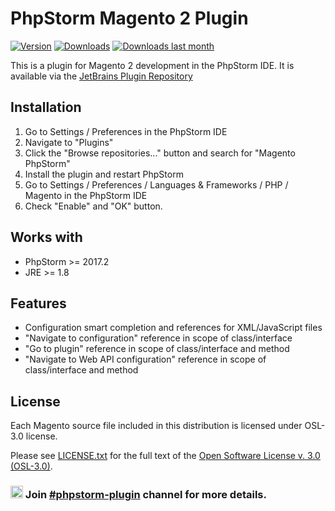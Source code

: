 # PhpStorm Magento 2 Plugin

[![Version](http://phpstorm.espend.de/badge/8024/version)](https://plugins.jetbrains.com/plugin/8024)
[![Downloads](http://phpstorm.espend.de/badge/8024/downloads)](https://plugins.jetbrains.com/plugin/8024)
[![Downloads last month](http://phpstorm.espend.de/badge/8024/last-month)](https://plugins.jetbrains.com/plugin/8024)

This is a plugin for Magento 2 development in the PhpStorm IDE. It is available via the [JetBrains Plugin Repository](https://plugins.jetbrains.com/plugin/8024)
## Installation

1. Go to Settings / Preferences in the PhpStorm IDE
2. Navigate to "Plugins"
3. Click the "Browse repositories..." button and search for "Magento PhpStorm"
4. Install the plugin and restart PhpStorm
5. Go to Settings / Preferences / Languages & Frameworks / PHP / Magento in the PhpStorm IDE
6. Check "Enable" and "OK" button. 

## Works with
* PhpStorm >= 2017.2
* JRE >= 1.8

## Features

* Configuration smart completion and references for XML/JavaScript files
* "Navigate to configuration" reference in scope of class/interface
* "Go to plugin" reference in scope of class/interface and method
* "Navigate to Web API configuration" reference in scope of class/interface and method

## License
Each Magento source file included in this distribution is licensed under OSL-3.0 license.

Please see [LICENSE.txt](https://github.com/magento/magento2-phpstorm-plugin/blob/master/LICENSE.txt) for the full text of the [Open Software License v. 3.0 (OSL-3.0)](http://opensource.org/licenses/osl-3.0.php).

### <img src="https://upload.wikimedia.org/wikipedia/commons/7/76/Slack_Icon.png" width="20"> Join [#phpstorm-plugin](https://magentocommeng.slack.com/archives/C010C2LUCEA) channel for more details.

